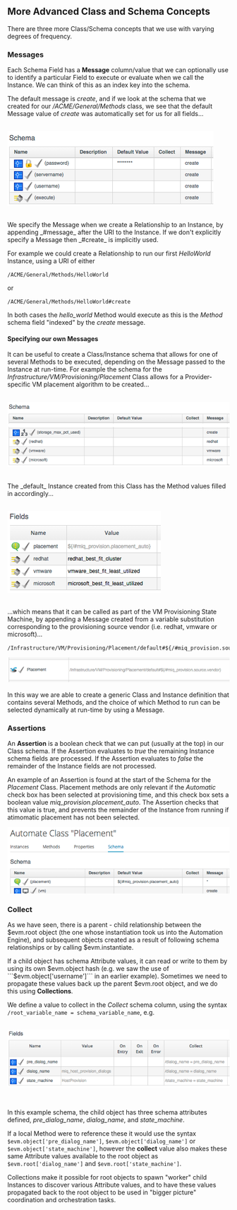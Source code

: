 ## More Advanced Class and Schema Concepts
There are three more Class/Schema concepts that we use with varying degrees of frequency.

### Messages
Each Schema Field has a **Message** column/value that we can optionally use to identify a particular Field to execute or evaluate when we call the Instance. We can think of this as an index key into the schema.

The default message is _create_, and if we look at the schema that we created for our _/ACME/General/Methods_ class, we see that the default Message value of _create_ was automatically set for us for all fields...
<br> <br>

![screenshot](images/screenshot3.png)

<br> 
We specify the Message when we create a Relationship to an Instance, by appending _#message_ after the URI to the Instance. If we don't explicitly specify a Message then _#create_ is implicitly used. 

For example we could create a Relationship to run our first _HelloWorld_ Instance, using a URI of either

```
/ACME/General/Methods/HelloWorld
```

or 

```
/ACME/General/Methods/HelloWorld#create
```

In both cases the _hello\_world_ Method would execute as this is the _Method_ schema field "indexed" by the _create_ message.

#### Specifying our own Messages
It can be useful to create a Class/Instance schema that allows for one of several Methods to be executed, depending on the Message passed to the Instance at run-time. For example the schema for the _Infrastructure/VM/Provisioning/Placement_ Class allows for a Provider-specific VM placement algorithm to be created...
<br> <br>

![screenshot](images/screenshot2.png)

<br>
The _default_ Instance created from this Class has the Method values filled in accordingly...
<br> <br>

![screenshot](images/screenshot4.png)

<br>
...which means that it can be called as part of the VM Provisioning State Machine, by appending a Message created from a variable substitution corresponding to the provisioning source vendor (i.e. redhat, vmware or microsoft)...

```
/Infrastructure/VM/Provisioning/Placement/default#${/#miq_provision.source.vendor}
```
![screenshot](images/screenshot5.png)
<br> <br>
In this way we are able to create a generic Class and Instance definition that contains several Methods, and the choice of which Method to run can be selected dynamically at run-time by using a Message.

### Assertions
An **Assertion** is a boolean check that we can put (usually at the top) in our Class schema. If the Assertion evaluates to _true_ the remaining Instance schema fields are processed. If the Assertion evaluates to _false_ the remainder of the Instance fields are not processed.

An example of an Assertion is found at the start of the Schema for the _Placement_ Class. Placement methods are only relevant if the _Automatic_ check box has been selected at provisioning time, and this check box sets a boolean value _miq\_provision.placement\_auto_. The Assertion checks that this value is true, and prevents the remainder of the Instance from running if atimomatic placement has not been selected.

![screenshot](images/screenshot1.png)


### Collect
As we have seen, there is a parent - child relationship between the $evm.root object (the one whose instantiation took us into the Automation Engine), and subsequent objects created as a result of following schema relationships or by calling $evm.instantiate. 

If a child object has schema Attribute values, it can read or write to them by using its own $evm.object hash (e.g. we saw the use of ```$evm.object['username']``` in an earlier example). Sometimes we need to propagate these values back up the parent $evm.root object, and we do this using **Collections**.

We define a value to collect in the _Collect_ schema column, using the syntax ```/root_variable_name = schema_variable_name```, e.g.
<br> <br>

![screenshot](images/screenshot6.png)

<br>

In this example schema, the child object has three schema attributes defined, _pre\_dialog\_name_, _dialog\_name_, and _state\_machine_. 

If a local Method were to reference these it would use the syntax ```$evm.object['pre_dialog_name']```, ```$evm.object['dialog_name']``` or ```$evm.object['state_machine']```, however the **collect** value also makes these same Attribute values available to the root object as ```$evm.root['dialog_name']``` and ```$evm.root['state_machine']```.

Collections make it possible for root objects to spawn "worker" child Instances to discover various Attribute values, and to have these values propagated back to the root object to be used in "bigger picture" coordination and orchestration tasks.




